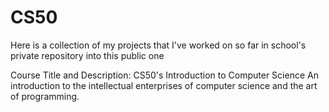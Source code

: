 # CS50

Here is a collection of my projects that I've worked on so far in school's private repository into this public one

Course Title and Description: 
CS50's Introduction to Computer Science
An introduction to the intellectual enterprises of computer science and the art of programming.

